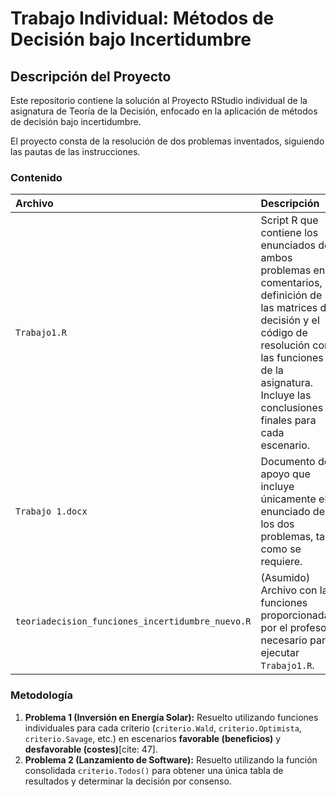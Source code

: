 # Trabajo Individual: Métodos de Decisión bajo Incertidumbre

## Descripción del Proyecto

Este repositorio contiene la solución al Proyecto RStudio individual de la asignatura de Teoría de la Decisión, enfocado en la aplicación de métodos de decisión bajo incertidumbre.

El proyecto consta de la resolución de dos problemas inventados, siguiendo las pautas de las instrucciones.

### Contenido

| Archivo | Descripción |
| :--- | :--- |
| `Trabajo1.R` | Script R que contiene los enunciados de ambos problemas en comentarios, la definición de las matrices de decisión y el código de resolución con las funciones R de la asignatura. Incluye las conclusiones finales para cada escenario. |
| `Trabajo 1.docx` | Documento de apoyo que incluye únicamente el enunciado de los dos problemas, tal como se requiere. |
| `teoriadecision_funciones_incertidumbre_nuevo.R` | (Asumido) Archivo con las funciones proporcionadas por el profesor, necesario para ejecutar `Trabajo1.R`. |

### Metodología

1.  **Problema 1 (Inversión en Energía Solar):** Resuelto utilizando funciones individuales para cada criterio (`criterio.Wald`, `criterio.Optimista`, `criterio.Savage`, etc.) en escenarios **favorable (beneficios)** y **desfavorable (costes)**[cite: 47].
2.  **Problema 2 (Lanzamiento de Software):** Resuelto utilizando la función consolidada `criterio.Todos()` para obtener una única tabla de resultados y determinar la decisión por consenso.


